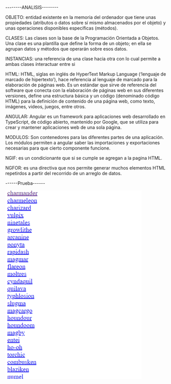 --------ANALISIS--------

OBJETO: entidad existente en la memoria del ordenador que tiene unas propiedades (atributos o datos sobre sí mismo almacenados por el objeto) y unas operaciones disponibles específicas (métodos).

CLASES: Las clases son la base de la Programación Orientada a Objetos. Una clase es una plantilla que define la forma de un objeto; en ella se agrupan datos y métodos que operarán sobre esos datos.

INSTANCIAS: una referencia de una clase hacia otra con lo cual permite a ambas clases ínteractuar entre si

HTML: HTML, siglas en inglés de HyperText Markup Language (‘lenguaje de marcado de hipertexto’), hace referencia al lenguaje de marcado para la elaboración de páginas web. Es un estándar que sirve de referencia del software que conecta con la elaboración de páginas web en sus diferentes versiones, define una estructura básica y un código (denominado código HTML) para la definición de contenido de una página web, como texto, imágenes, videos, juegos, entre otros.

ANGULAR: Angular es un framework para aplicaciones web desarrollado en TypeScript, de código abierto, mantenido por Google, que se utiliza para crear y mantener aplicaciones web de una sola página.

MODULOS: Son contenedores para las diferentes partes de una aplicación. Los módulos permiten a angular saber las importaciones y exportaciones necesarias para que cierto componente funcione.

NGIF: es un condicionante que si se cumple se agregan a la pagina HTML.

NGFOR: es una directiva que nos permite generar muchos elementos HTML repetirdos a partir del recorrido de un arreglo de datos.

------Prueba------

<img src="captura.PNG" alt="prueba">


